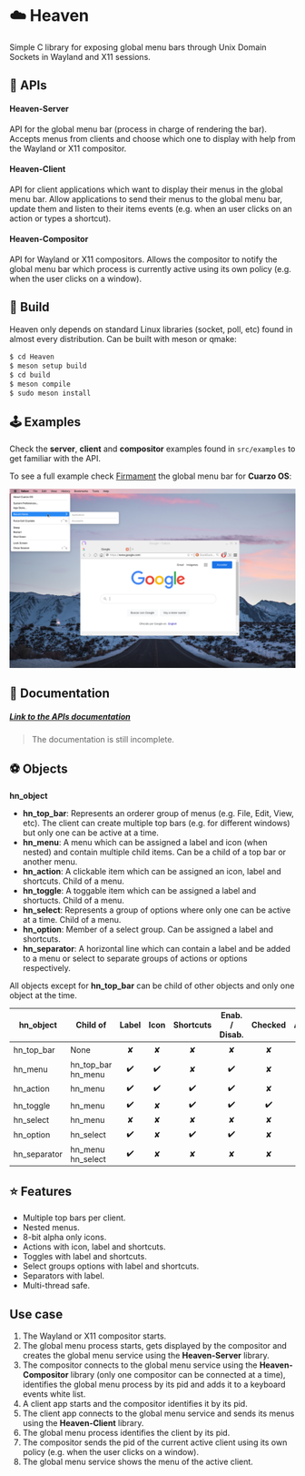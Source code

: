 # ☁️ Heaven

Simple C library for exposing global menu bars through Unix Domain Sockets in Wayland and X11 sessions.

## 🧩 APIs

#### Heaven-Server

API for the global menu bar (process in charge of rendering the bar). Accepts menus from clients and choose which one to display with help from the Wayland or X11 compositor.

#### Heaven-Client

API for client applications which want to display their menus in the global menu bar. Allow applications to send their menus to the global menu bar, update them and listen to their items events (e.g. when an user clicks on an action or types a shortcut).

#### Heaven-Compositor

API for Wayland or X11 compositors. Allows the compositor to notify the global menu bar which process is currently active using its own policy (e.g. when the user clicks on a window).

## 🔨 Build

Heaven only depends on standard Linux libraries (socket, poll, etc) found in almost every distribution. Can be built with meson or qmake:

```
$ cd Heaven
$ meson setup build
$ cd build
$ meson compile
$ sudo meson install
```

## 🕹️ Examples

Check the **server**, **client** and **compositor** examples found in `src/examples` to get familiar with the API.

To see a full example check [Firmament](https://github.com/CuarzoSoftware/Firmament) the global menu bar for **Cuarzo OS**:

![](https://github.com/CuarzoSoftware/Firmament/raw/master/screenshots/light-background.png)

## 📖 Documentation
##### [Link to the APIs documentation](https://ehopperdietzel.github.io/Heaven/ "Link to the API documentation")

> The documentation is still incomplete.

## ⚽ Objects

**hn_object**
* **hn_top_bar**: Represents an orderer group of menus (e.g. File, Edit, View, etc). The client can create multiple top bars (e.g. for different windows) but only one can be active at a time.
* **hn_menu**: A menu which can be assigned a label and icon (when nested) and contain multiple child items. Can be a child of a top bar or another menu.
* **hn_action**: A clickable item which can be assigned an icon, label and shortcuts. Child of a menu.
* **hn_toggle**: A toggable item which can be assigned a label and shortucts. Child of a menu.
* **hn_select**: Represents a group of options where only one can be active at a time. Child of a menu.
* **hn_option**: Member of a select group. Can be assigned a label and shortcuts.
* **hn_separator**: A horizontal line which can contain a label and be added to a menu or select to separate groups of actions or options respectively.

All objects except for **hn_top_bar** can be child of other objects and only one object at the time.

|  hn_object | Child of  |  Label |  Icon | Shortcuts  |  Enab. / Disab.| Checked | Active
| ------------ | ------------ | ------------ | ------------ | ------------ | ------------ | ------------ | ------------ |
|  hn_top_bar | None  |  <center>✘</center> | <center>✘</center>   |  <center>✘</center>     |  <center>✘</center> | <center>✘</center> | <center>✔️</center> |
|  hn_menu |   hn_top_bar <br> hn_menu | <center>✔️</center>  | <center>✔️</center>  |   <center>✘</center>   |  <center>✔️</center>  | <center>✘</center>   | <center>✘</center>   | 
|  hn_action | hn_menu  | <center>✔️</center>  |  <center>✔️</center> | <center>✔️</center>   |  <center>✔️</center>  |<center>✘</center>   | <center>✘</center>   | 
|  hn_toggle |  hn_menu |  <center>✔️</center> | <center>✘</center>   |  <center>✔️</center>  |  <center>✔️</center>  |<center>✔️</center>  |<center>✘</center>   | 
|  hn_select| hn_menu  | <center>✘</center>  | <center>✘</center>   |  <center>✘</center>  |  <center>✘</center>  | <center>✘</center>  | <center>✘</center>  |
|  hn_option | hn_select  | <center>✔️</center>  | <center>✘</center>   |  <center>✔️</center>  |  <center>✔️</center>  |  <center>✘</center>   |  <center>✔️</center>  | 
|  hn_separator | hn_menu <br> hn_select |  <center>✔️</center> | <center>✘</center>   |  <center>✘</center>    | <center>✘</center>  | <center>✘</center>  | <center>✘</center>  |


## ⭐ Features

* Multiple top bars per client.
* Nested menus.
* 8-bit alpha only icons.
* Actions with icon, label and shortcuts.
* Toggles with label and shortcuts.
* Select groups options with label and shortcuts.
* Separators with label.
* Multi-thread safe.

## Use case

1. The Wayland or X11 compositor starts.
2. The global menu process starts, gets displayed by the compositor and creates the global menu service using the **Heaven-Server** library.
3. The compositor connects to the global menu service using the **Heaven-Compositor** library (only one compositor can be connected at a time), identifies the global menu process by its pid and adds it to a keyboard events white list.
4. A client app starts and the compositor identifies it by its pid.
5. The client app connects to the global menu service and sends its menus using the **Heaven-Client**  library.
6. The global menu process identifies the client by its pid.
7. The compositor sends the pid of the current active client using its own policy (e.g. when the user clicks on a window). 
8. The global menu service shows the menu of the active client.


